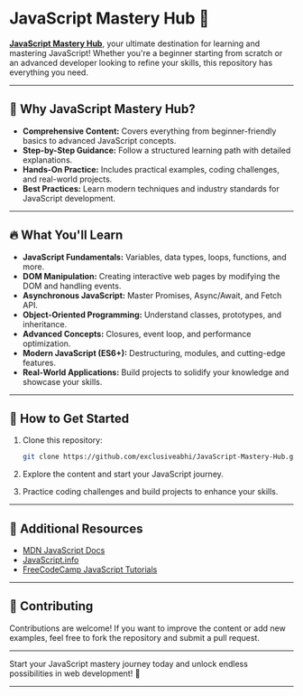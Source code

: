 # **JavaScript Mastery Hub** 🚀  

[**JavaScript Mastery Hub**](https://github.com/exclusiveabhi/JavaScript-Mastery-Hub.git), your ultimate destination for learning and mastering JavaScript! Whether you're a beginner starting from scratch or an advanced developer looking to refine your skills, this repository has everything you need.

---

## 🌟 **Why JavaScript Mastery Hub?**

- **Comprehensive Content:** Covers everything from beginner-friendly basics to advanced JavaScript concepts.
- **Step-by-Step Guidance:** Follow a structured learning path with detailed explanations.
- **Hands-On Practice:** Includes practical examples, coding challenges, and real-world projects.
- **Best Practices:** Learn modern techniques and industry standards for JavaScript development.

---

## 🔥 **What You'll Learn**

- **JavaScript Fundamentals:** Variables, data types, loops, functions, and more.  
- **DOM Manipulation:** Creating interactive web pages by modifying the DOM and handling events.  
- **Asynchronous JavaScript:** Master Promises, Async/Await, and Fetch API.  
- **Object-Oriented Programming:** Understand classes, prototypes, and inheritance.  
- **Advanced Concepts:** Closures, event loop, and performance optimization.  
- **Modern JavaScript (ES6+):** Destructuring, modules, and cutting-edge features.  
- **Real-World Applications:** Build projects to solidify your knowledge and showcase your skills.  

---

## 🚀 **How to Get Started**

1. Clone this repository:  
   ```bash
   git clone https://github.com/exclusiveabhi/JavaScript-Mastery-Hub.git
   ```

2. Explore the content and start your JavaScript journey.  
3. Practice coding challenges and build projects to enhance your skills.  

---

## 📖 **Additional Resources**

- [MDN JavaScript Docs](https://developer.mozilla.org/en-US/docs/Web/JavaScript)  
- [JavaScript.info](https://javascript.info/)  
- [FreeCodeCamp JavaScript Tutorials](https://www.freecodecamp.org/)  

---

## 🤝 **Contributing**

Contributions are welcome! If you want to improve the content or add new examples, feel free to fork the repository and submit a pull request.

---

Start your JavaScript mastery journey today and unlock endless possibilities in web development! 🚀  

---